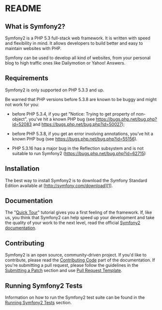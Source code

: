 README
======

What is Symfony2?
-----------------

Symfony2 is a PHP 5.3 full-stack web framework. It is written with speed and
flexibility in mind. It allows developers to build better and easy to maintain
websites with PHP.

Symfony can be used to develop all kind of websites, from your personal blog
to high traffic ones like Dailymotion or Yahoo! Answers.

Requirements
------------

Symfony2 is only supported on PHP 5.3.3 and up.

Be warned that PHP versions before 5.3.8 are known to be buggy and might not
work for you:

 * before PHP 5.3.4, if you get "Notice: Trying to get property of
	 non-object", you've hit a known PHP bug (see
	 https://bugs.php.net/bug.php?id=52083 and
	 https://bugs.php.net/bug.php?id=50027);

 * before PHP 5.3.8, if you get an error involving annotations, you've hit a
	 known PHP bug (see https://bugs.php.net/bug.php?id=55156).

 * PHP 5.3.16 has a major bug in the Reflection subsystem and is not suitable to
	 run Symfony2 (https://bugs.php.net/bug.php?id=62715)

Installation
------------

The best way to install Symfony2 is to download the Symfony Standard Edition
available at [http://symfony.com/download][1].

Documentation
-------------

The "[Quick Tour][2]" tutorial gives you a first feeling of the framework. If,
like us, you think that Symfony2 can help speed up your development and take
the quality of your work to the next level, read the official
[Symfony2 documentation][3].

Contributing
------------

Symfony2 is an open source, community-driven project. If you'd like to contribute,
please read the [Contributing Code][4] part of the documentation. If you're submitting
a pull request, please follow the guidelines in the [Submitting a Patch][5] section
and use [Pull Request Template][6].

Running Symfony2 Tests
----------------------

Information on how to run the Symfony2 test suite can be found in the
[Running Symfony2 Tests][7] section.

[1]: http://symfony.com/download
[2]: http://symfony.com/get_started
[3]: http://symfony.com/doc/current/
[4]: http://symfony.com/doc/current/contributing/code/index.html
[5]: http://symfony.com/doc/current/contributing/code/patches.html#check-list
[6]: http://symfony.com/doc/current/contributing/code/patches.html#make-a-pull-request
[7]: http://symfony.com/doc/master/contributing/code/tests.html

